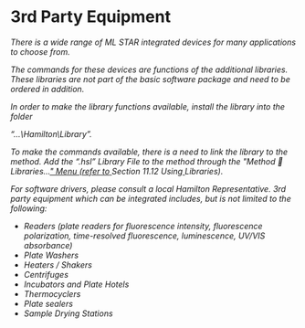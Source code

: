 # 3rd Party Equipment‌

_There is a wide range of ML STAR integrated devices for many applications to choose from._

_The commands for these devices are functions of the additional libraries. These libraries are not part of the basic software package and need to be ordered in addition._

_In order to make the library functions available, install the library into the folder_

_“…\Hamilton\Library”._

_To make the commands available, there is a need to link the library to the method. Add the “.hsl” Library File to the method through the "Method  Libraries..._[_" Menu (refer to_ ](3rd-party-equipment.md#bookmark314)_Section 11.12 Using_[ ](3rd-party-equipment.md#bookmark314)_Libraries)._

_For software drivers, please consult a local Hamilton Representative. 3rd party equipment which can be integrated includes, but is not limited to the following:_

* _Readers (plate readers for fluorescence intensity, fluorescence polarization, time-resolved fluorescence, luminescence, UV/VIS absorbance)_
* _Plate Washers_
* _Heaters / Shakers_
* _Centrifuges_
* _Incubators and Plate Hotels_
* _Thermocyclers_
* _Plate sealers_
* _Sample Drying Stations_
